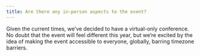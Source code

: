 ```yaml
---
title: Are there any in-person aspects to the event?
---
```


Given the current times, we’ve decided to have a virtual-only conference. No doubt that the event will feel different this year, but we’re excited by the idea of making the event accessible to everyone, globally, barring timezone barriers.
